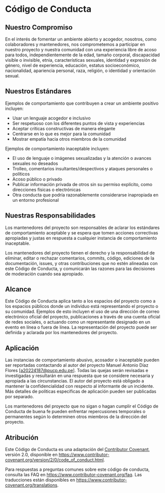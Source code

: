 # Código de Conducta

## Nuestro Compromiso

En el interés de fomentar un ambiente abierto y acogedor, nosotros, como colaboradores y mantenedores, nos comprometemos a participar en nuestro proyecto y nuestra comunidad con una experiencia libre de acoso para todos, independientemente de la edad, tamaño corporal, discapacidad visible o invisible, etnia, características sexuales, identidad y expresión de género, nivel de experiencia, educación, estatus socioeconómico, nacionalidad, apariencia personal, raza, religión, o identidad y orientación sexual.

## Nuestros Estándares

Ejemplos de comportamiento que contribuyen a crear un ambiente positivo incluyen:

- Usar un lenguaje acogedor e inclusivo
- Ser respetuoso con los diferentes puntos de vista y experiencias
- Aceptar críticas constructivas de manera elegante
- Centrarse en lo que es mejor para la comunidad
- Mostrar empatía hacia otros miembros de la comunidad

Ejemplos de comportamiento inaceptable incluyen:

- El uso de lenguaje o imágenes sexualizadas y la atención o avances sexuales no deseados
- Trolleo, comentarios insultantes/despectivos y ataques personales o políticos
- Acoso público o privado
- Publicar información privada de otros sin su permiso explícito, como direcciones físicas o electrónicas
- Otra conducta que podría razonablemente considerarse inapropiada en un entorno profesional

## Nuestras Responsabilidades

Los mantenedores del proyecto son responsables de aclarar los estándares de comportamiento aceptable y se espera que tomen acciones correctivas apropiadas y justas en respuesta a cualquier instancia de comportamiento inaceptable.

Los mantenedores del proyecto tienen el derecho y la responsabilidad de eliminar, editar o rechazar comentarios, commits, código, ediciones de la documentación, issues, y otras contribuciones que no estén alineadas con este Código de Conducta, y comunicarán las razones para las decisiones de moderación cuando sea apropiado.

## Alcance

Este Código de Conducta aplica tanto a los espacios del proyecto como a los espacios públicos donde un individuo está representando el proyecto o su comunidad. Ejemplos de esto incluyen el uso de una dirección de correo electrónico oficial del proyecto, publicaciones a través de una cuenta oficial de redes sociales, o actuando como un representante designado en un evento en línea o fuera de línea. La representación del proyecto puede ser definida y aclarada por los mantenedores del proyecto.

## Aplicación

Las instancias de comportamiento abusivo, acosador o inaceptable pueden ser reportadas contactando al autor del proyecto Manuel Antonio Díaz Flores [a20224187@pucp.edu.pe]. Todas las quejas serán revisadas e investigadas y resultarán en una respuesta que se considere necesaria y apropiada a las circunstancias. El autor del proyecto está obligado a mantener la confidencialidad con respecto al informante de un incidente. Más detalles de políticas específicas de aplicación pueden ser publicadas por separado.

Los mantenedores del proyecto que no sigan o hagan cumplir el Código de Conducta de buena fe pueden enfrentar repercusiones temporales o permanentes según lo determinen otros miembros de la dirección del proyecto.

## Atribución

Este Código de Conducta es una adaptación del [Contributor Covenant][homepage], versión 2.0, disponible en https://www.contributor-covenant.org/version/2/0/code_of_conduct.html.

[homepage]: https://www.contributor-covenant.org

Para respuestas a preguntas comunes sobre este código de conducta, consulta las FAQ en https://www.contributor-covenant.org/faq. Las traducciones están disponibles en https://www.contributor-covenant.org/translations.
